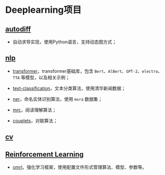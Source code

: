 # Deeplearning项目

## [autodiff](autodiff)

- 自动求导实现，使用Python语言，支持动态图方式；

## [nlp](nlp)

- [transformer](nlp/transformer)，transformer基础库，包含 `Bert`、`AlBert`、`GPT-2`、`electra`、`TTA` 等模型，以及相关示例；

- [text-classification](nlp/text-classification)，文本分类算法，使用清华新闻数据；

- [ner](nlp/ner)，命名实体识别算法，使用 `msra` 数据集；

- [mrc](nlp/mrc)，阅读理解算法；

- [couplets](nlp/couplets)，对联算法；

## [cv](cv)

## [Reinforcement Learning](rl)

- [omrl](rl/omrl)，强化学习框架，使用配置文件形式管理算法、模型、参数等。